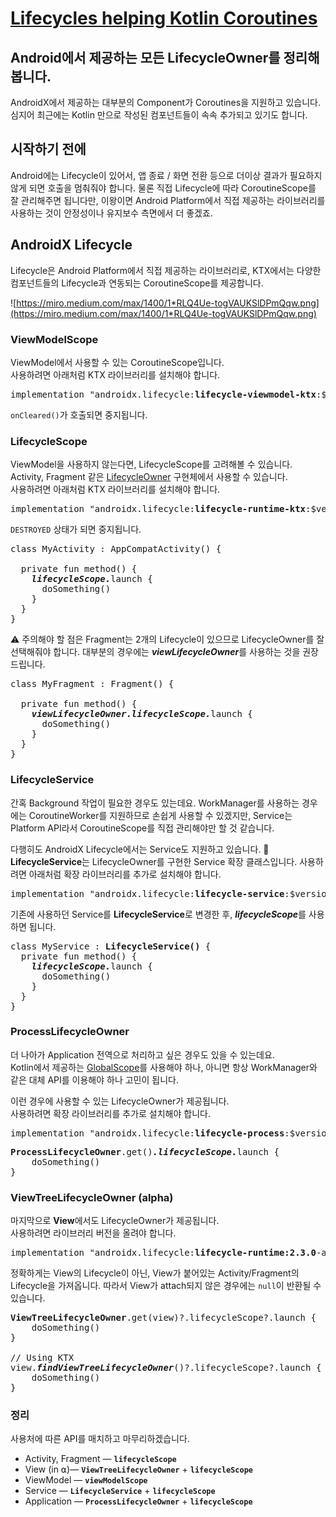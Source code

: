 # [Lifecycles helping Kotlin Coroutines](https://fornewid.medium.com/lifecycles-helping-kotlin-coroutines-275991883ba8)
## Android에서 제공하는 모든 LifecycleOwner를 정리해봅니다.

AndroidX에서 제공하는 대부분의 Component가 Coroutines을 지원하고 있습니다. 심지어 최근에는 Kotlin 만으로 작성된 컴포넌트들이 속속 추가되고 있기도 합니다.

## 시작하기 전에
Android에는 Lifecycle이 있어서, 앱 종료 / 화면 전환 등으로 더이상 결과가 필요하지 않게 되면 호출을 멈춰줘야 합니다. 물론 직접 Lifecycle에 따라 CoroutineScope를 잘 관리해주면 됩니다만, 이왕이면 Android Platform에서 직접 제공하는 라이브러리를 사용하는 것이 안정성이나 유지보수 측면에서 더 좋겠죠.

## AndroidX Lifecycle
Lifecycle은 Android Platform에서 직접 제공하는 라이브러리로, KTX에서는 다양한 컴포넌트들의 Lifecycle과 연동되는 CoroutineScope를 제공합니다.

![https://miro.medium.com/max/1400/1*RLQ4Ue-togVAUKSlDPmQqw.png](https://miro.medium.com/max/1400/1*RLQ4Ue-togVAUKSlDPmQqw.png)

### ViewModelScope
ViewModel에서 사용할 수 있는 CoroutineScope입니다.  
사용하려면 아래처럼 KTX 라이브러리를 설치해야 합니다.

<pre>
implementation "androidx.lifecycle:<b>lifecycle-viewmodel-ktx</b>:$version"
</pre>

`onCleared()`가 호출되면 중지됩니다.

### LifecycleScope
ViewModel을 사용하지 않는다면, LifecycleScope를 고려해볼 수 있습니다. Activity, Fragment 같은 [LifecycleOwner](https://developer.android.com/reference/androidx/lifecycle/LifecycleOwner) 구현체에서 사용할 수 있습니다.  
사용하려면 아래처럼 KTX 라이브러리를 설치해야 합니다.

<pre>
implementation "androidx.lifecycle:<b>lifecycle-runtime-ktx</b>:$version"
</pre>

`DESTROYED` 상태가 되면 중지됩니다.

<pre>
class MyActivity : AppCompatActivity() {

  private fun method() {
    <b><i>lifecycleScope.</i></b>launch {
      doSomething()
    }
  }
}
</pre>

⚠️ 주의해야 할 점은 Fragment는 2개의 Lifecycle이 있으므로 LifecycleOwner를 잘 선택해줘야 합니다. 대부분의 경우에는 ***viewLifecycleOwner***를 사용하는 것을 권장드립니다.
<pre>
class MyFragment : Fragment() {

  private fun method() {
    <b><i>viewLifecycleOwner.lifecycleScope.</i></b>launch {
      doSomething()
    }
  }
}
</pre>

### LifecycleService
간혹 Background 작업이 필요한 경우도 있는데요. WorkManager를 사용하는 경우에는 CoroutineWorker를 지원하므로 손쉽게 사용할 수 있겠지만, Service는 Platform API라서 CoroutineScope를 직접 관리해야만 할 것 같습니다.

다행히도 AndroidX Lifecycle에서는 Service도 지원하고 있습니다. 👏  
**LifecycleService**는 LifecycleOwner를 구현한 Service 확장 클래스입니다.
사용하려면 아래처럼 확장 라이브러리를 추가로 설치해야 합니다.

<pre>
implementation "androidx.lifecycle:<b>lifecycle-service</b>:$version"
</pre>

기존에 사용하던 Service를 **LifecycleService**로 변경한 후, ***lifecycleScope***를 사용하면 됩니다.

<pre>
class MyService : <b>LifecycleService()</b> {
  private fun method() {
    <b><i>lifecycleScope.</i></b>launch {
      doSomething()
    }
  }
}
</pre>

### ProcessLifecycleOwner
더 나아가 Application 전역으로 처리하고 싶은 경우도 있을 수 있는데요.  
Kotlin에서 제공하는 [GlobalScope](https://kotlin.github.io/kotlinx.coroutines/kotlinx-coroutines-core/kotlinx.coroutines/-global-scope/)를 사용해야 하나, 아니면 항상 WorkManager와 같은 대체 API를 이용해야 하나 고민이 됩니다.

이런 경우에 사용할 수 있는 LifecycleOwner가 제공됩니다.  
사용하려면 확장 라이브러리를 추가로 설치해야 합니다.

<pre>
implementation "androidx.lifecycle:<b>lifecycle-process</b>:$version"
</pre>

<pre>
<b>ProcessLifecycleOwner</b>.get()<b><i>.lifecycleScope.</i></b>launch {
    doSomething()
}
</pre>

### ViewTreeLifecycleOwner (alpha)
마지막으로 **View**에서도 LifecycleOwner가 제공됩니다.  
사용하려면 라이브러리 버전을 올려야 합니다.

<pre>
implementation "androidx.lifecycle:<b>lifecycle-runtime:2.3.0</b>-alpha07"
</pre>

정확하게는 View의 Lifecycle이 아닌, View가 붙어있는 Activity/Fragment의 Lifecycle을 가져옵니다. 따라서 View가 attach되지 않은 경우에는 `null`이 반환될 수 있습니다.

<pre>
<b>ViewTreeLifecycleOwner</b>.get(view)?.lifecycleScope?.launch {
    doSomething()
}

// Using KTX
view.<b><i>findViewTreeLifecycleOwner</i></b>()?.lifecycleScope?.launch {
    doSomething()
}
</pre>

### 정리
사용처에 따른 API를 매치하고 마무리하겠습니다.

* Activity, Fragment — <code><b>lifecycleScope</b></code>
* View (in ⍺)— <code><b>ViewTreeLifecycleOwner</b></code> + <code><b>lifecycleScope</b></code>
* ViewModel — <code><b>viewModelScope</b></code>
* Service — <code><b>LifecycleService</b></code> + <code><b>lifecycleScope</b></code>
* Application — <code><b>ProcessLifecycleOwner</b></code> + <code><b>lifecycleScope</b></code>
